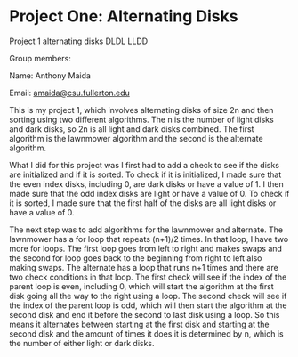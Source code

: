 # Project One: Alternating Disks
Project 1 alternating disks DLDL LLDD

Group members:

Name: Anthony Maida

Email: amaida@csu.fullerton.edu

This is my project 1, which involves alternating disks of size 2n and then sorting using two different algorithms. The n is the number of light disks and dark disks, so 2n is all light and dark disks combined. The first algorithm is the lawnmower algorithm and the second is the alternate algorithm.

What I did for this project was I first had to add a check to see if the disks are initialized and if it is sorted. To check if it is initialized, I made sure that the even index disks, including 0, are dark disks or have a value of 1. I then made sure that the odd index disks are light or have a value of 0. To check if it is sorted, I made sure that the first half of the disks are all light disks or have a value of 0.

The next step was to add algorithms for the lawnmower and alternate. The lawnmower has a for loop that repeats (n+1)/2 times. In that loop, I have two more for loops. The first loop goes from left to right and makes swaps and the second for loop goes back to the beginning from right to left also making swaps. The alternate has a loop that runs n+1 times and there are two check conditions in that loop. The first check will see if the index of the parent loop is even, including 0, which will start the algorithm at the first disk going all the way to the right using a loop. The second check will see if the index of the parent loop is odd, which will then start the algorithm at the second disk and end it before the second to last disk using a loop. So this means it alternates between starting at the first disk and starting at the second disk and the amount of times it does it is determined by n, which is the number of either light or dark disks.
